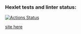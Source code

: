 ### Hexlet tests and linter status:
[![Actions Status](https://github.com/EzerTigger/python-project-83/workflows/hexlet-check/badge.svg)](https://github.com/EzerTigger/python-project-83/actions)

[site here](https://python-project-83-production-9c6a.up.railway.app)